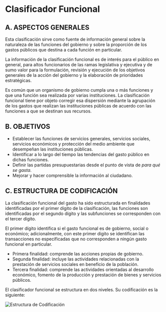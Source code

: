 # Clasificador Funcional

## A. ASPECTOS GENERALES

Esta clasificación sirve como fuente de información general sobre la naturaleza de las funciones del gobierno
y sobre la proporción de los gastos públicos que destina a cada función en particular.

La información de la clasificación funcional es de interés para el público en general, para altos funcionarios de
las ramas legislativa y ejecutiva y de sumo valor para la formulación, revisión y ejecución de los objetivos
generales de la acción del gobierno y la elaboración de prioridades estratégicas.

Es común que un organismo de gobierno cumpla una o más funciones y que una función sea realizada
por varias instituciones. La clasificación funcional tiene por objeto corregir esa dispersión mediante la
agrupación de los gastos que realizan las instituciones públicas de acuerdo con las funciones a que se
destinan sus recursos.

## B. OBJETIVOS

* Establecer las funciones de servicios generales, servicios sociales, servicios económicos y protección del medio ambiente que desempeñan las instituciones públicas.
* Identificar a lo largo del tiempo las tendencias del gasto público en dichas funciones.
* Definir las partidas presupuestarias desde el punto de vista de _para qué se gasta_.
* Mejorar y hacer comprensible la información al ciudadano.

## C. ESTRUCTURA DE CODIFICACIÓN

La clasificación funcional del gasto ha sido estructurada en finalidades identificadas por el primer dígito de la
clasificación, las funciones son identificadas por el segundo dígito y las subfunciones se corresponden con el tercer
dígito.

El primer dígito identifica si el gasto funcional es de gobierno, social o económico; adicionalmente, con este primer
dígito se identifican las transacciones no especificadas que no corresponden a ningún gasto funcional en particular.
- Primera finalidad: comprende las acciones propias de gobierno.
- Segunda finalidad: incluye las actividades relacionadas con la prestación de servicios sociales en beneficio de
la población.
- Tercera finalidad: comprende las actividades orientadas al desarrollo económico, fomento de la producción y
prestación de bienes y servicios públicos.

El clasificador funcional se estructura en dos niveles. Su codificación es la siguiente:

![Estructura de Codificación](https://raw.githubusercontent.com/robertlluberes/clasificador-presupuestario-2014/master/imagenes/estructura-codificacion-clasificador-funcional.jpg "Estructura de Codificación del Clasificador Funcional")